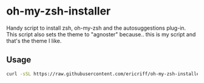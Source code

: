 # oh-my-zsh-installer
Handy script to install zsh, oh-my-zsh and the autosuggestions plug-in. This script also sets the theme to "agnoster" because.. this is my script and that's the theme I like.

## Usage
```bash
curl -sSL https://raw.githubusercontent.com/ericriff/oh-my-zsh-installer/master/oh-my-zsh-installer.sh | bash -
```
